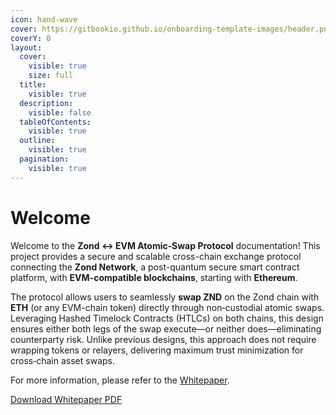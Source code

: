 ```yaml
---
icon: hand-wave
cover: https://gitbookio.github.io/onboarding-template-images/header.png
coverY: 0
layout:
  cover:
    visible: true
    size: full
  title:
    visible: true
  description:
    visible: false
  tableOfContents:
    visible: true
  outline:
    visible: true
  pagination:
    visible: true
---
```


# Welcome

Welcome to the **Zond ↔ EVM Atomic‑Swap Protocol** documentation! This project provides a secure and scalable cross-chain exchange protocol connecting the **Zond Network**, a post-quantum secure smart contract platform, with **EVM-compatible blockchains**, starting with **Ethereum**.

The protocol allows users to seamlessly **swap ZND** on the Zond chain with **ETH** (or any EVM-chain token) directly through non‑custodial atomic swaps. Leveraging Hashed Timelock Contracts (HTLCs) on both chains, this design ensures either both legs of the swap execute—or neither does—eliminating counterparty risk. Unlike previous designs, this approach does not require wrapping tokens or relayers, delivering maximum trust minimization for cross‑chain asset swaps.

For more information, please refer to the [Whitepaper](whitepaper/abstract.md).

[Download Whitepaper PDF](whitepaper/whitepaper.pdf)
